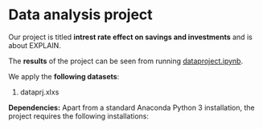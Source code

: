 # Data analysis project

Our project is titled **intrest rate effect on savings and investments** and is about EXPLAIN.

The **results** of the project can be seen from running [dataproject.ipynb](dataproject.ipynb).

We apply the **following datasets**:

1. dataprj.xlxs

**Dependencies:** Apart from a standard Anaconda Python 3 installation, the project requires the following installations:
